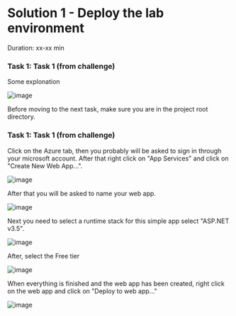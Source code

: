 # Solution 1 - Deploy the lab environment

Duration: xx-xx min

### Task 1: Task 1 (from challenge)

Some explonation

![image](../images/solution3/25.png)

Before moving to the next task, make sure you are in the project root directory.

### Task 1: Task 1 (from challenge)

Click on the Azure tab, then you probably will be asked to sign in through your microsoft account.
After that right click on "App Services" and click on "Create New Web App...".

![image](../images/solution3/29.png)

After that you will be asked to name your web app.

![image](../images/solution3/30.png)

Next you need to select a runtime stack for this simple app select "ASP.NET v3.5".

![image](../images/solution3/31.png)

After, select the Free tier

![image](../images/solution3/32.png)

When everything is finished and the web app has been created, right click on the web app and click on "Deploy to web app..."

![image](../images/solution3/33.png)
